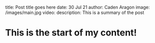 title: Post title goes here
date: 30 Jul 21
author: Caden Aragon
image: /images/main.jpg
video:
description: This is a summary of the post


# This is the start of my content!
